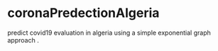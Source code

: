 # coronaPredectionAlgeria
predict covid19 evaluation in algeria using a simple exponential graph  approach  .
